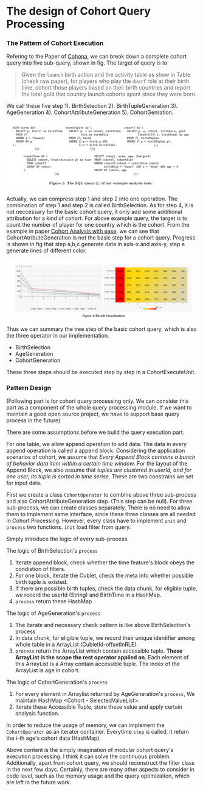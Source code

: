 # The design of Cohort Query Processing

### The Pattern of Cohort Execution

Refering to the Paper of [Cohona](http://www.vldb.org/pvldb/vol10/p1-ooi.pdf), we can break down a complete cohort query into five sub-query, shown in fig.  The target of query is to 

>Given the `launch` birth action and the activity table as show in Table (check raw paper), for players who play the `dwarf` role at their birth time, cohort those players based on their birth countries and report the total gold that country launch cohorts spent since they were born.

We call these five step 1). BirthSelection 2). BirthTupleGeneration 3). AgeGeneration 4). CohortAttributeGeneration 5). CohortGenration.

![QueryAnalysis](https://raw.githubusercontent.com/Zrealshadow/Intro2DB/main/assets/Cohana/QueryAnalysis.png)

Actually,  we can compress step 1 and step 2 into one operation. The combination of step 1 and step 2 is called BirthSelection. As for step 4, it is not neccessary for the basic cohort query, it only add some additional attribution for a kind of cohort. For above example query, the target is to count the number of player for one country which is the cohort. From the example in paper [Cohort Analysis with ease](https://dl.acm.org/doi/10.1145/3183713.3193540). we can see that CohortAtributeGeneration is not the basic step for a cohort query.  Progress is shown in fig that step a,b,c generate data in axis-x and axis-y, step e generate lines of different color.

![CohortExample](https://raw.githubusercontent.com/Zrealshadow/Intro2DB/f3a0a4d582a9562174ff548bb824871a6face99c/assets/Cohana/CohortExample.png)

Thus we can summary the tree step of the basic cohort query, which is also the three operator in our implementation.

- BirthSelection
- AgeGeneration
- CohortGeneration

These three steps should be executed step by step in a CohortExecuteUnit.

### Pattern Design

(Following part is for cohort query processing only. We can consider this part as a component of the whole query processing module.  If we want to maintain a good open source project, we have to support base query process in the future)

There are some assumptions before we build the query execution part.

For one table, we allow append operation to add data. The data in every append operation is called a append block. Considering the application scenarios of cohort, we assume that *Every Append Block contains a bunch of behavior data item within a certain time window*.  For the layout of the Append Block, we also assume that *tuples are clustered in userId, and for one user, its tuple is sorted in time serise*. These are two constrains we set for input data.

First we create a class `CohortOperator` to combine above three sub-process and also CohortAttributeGeneration step. (This step can be null). For three sub-process, we can create classes separately. There is no need to allow them to implement same interface, since these three classes are all needed in Cohort Processing. However, every class have to implement `init` and `process` two functions. `init` load filter from query.

Simply introduce the logic of every sub-process.

The logic of BirthSelection's `process`

1. Iterate append block, check whether the time feature's block obeys the condistion of filters.
2. For one block, iterate the Cublet, check the meta info whether possible birth tuple is existed.
3. If there are possible birth tuples, check the data chunk, for eligible tuple, we record the userId (String) and BirthTime in a HashMap. 
4. `process` return these HashMap

The logic of AgeGeneration's `process`

1. The Iterate and necessary check pattern is like above BirthSelection's process
2. In data chunk, for eligible tuple, we record their unique identifier among whole table in a ArrayList (CubletId-offsetInRLE).
3. `process` return the ArrayList which contain accessible tuple. **These ArrayList is the scope the rest operator applied on.** Each element of this ArrayList is a Array contain accessible tuple. The index of the ArrayList is age in cohort.

The logic of CohortGeneration's `process`

1) For every element in Arraylist returned by AgeGeneration's `process`, We maintain  HashMap \<Cohort - SelectedValueList\>. 
2) Iterate these Accessible Tuple, store these value and apply certain analysis function.

In order to reduce the usage of memory, we can implement the `CohortOperator` as an iterator container. Everytime `step` is called, it return the i-th age's cohort data (HashMap).



Above content is the simply imagination of modular cohort query's execution processing. I think it can solve the continuous problem. Additionally, apart from cohort query, we should reconstruct the filter class in the next few days. Certainly, there are many other aspects to consider in code level, such as the memory usage and the query optimization, which are left in the future work.









